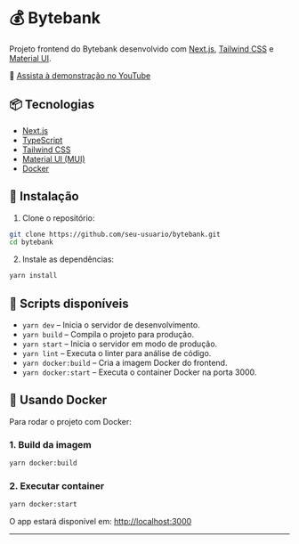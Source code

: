 # 💰 Bytebank

Projeto frontend do Bytebank desenvolvido com [Next.js](https://nextjs.org), [Tailwind CSS](https://tailwindcss.com) e [Material UI](https://mui.com).

🎥 [Assista à demonstração no YouTube](https://www.youtube.com/watch?v=SjfjRfZSjK0)

## 📦 Tecnologias

- [Next.js](https://nextjs.org)
- [TypeScript](https://www.typescriptlang.org)
- [Tailwind CSS](https://tailwindcss.com)
- [Material UI (MUI)](https://mui.com)
- [Docker](https://www.docker.com)

## 🚀 Instalação

1. Clone o repositório:

```bash
git clone https://github.com/seu-usuario/bytebank.git
cd bytebank
```

2. Instale as dependências:

```bash
yarn install
```

## 🧪 Scripts disponíveis

- `yarn dev` – Inicia o servidor de desenvolvimento.
- `yarn build` – Compila o projeto para produção.
- `yarn start` – Inicia o servidor em modo de produção.
- `yarn lint` – Executa o linter para análise de código.
- `yarn docker:build` – Cria a imagem Docker do frontend.
- `yarn docker:start` – Executa o container Docker na porta 3000.

## 🐳 Usando Docker

Para rodar o projeto com Docker:

### 1. Build da imagem

```bash
yarn docker:build
```

### 2. Executar container

```bash
yarn docker:start
```

O app estará disponível em: [http://localhost:3000](http://localhost:3000)

---
